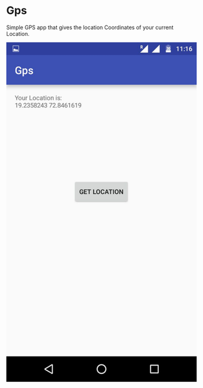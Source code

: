 # Gps

Simple GPS app that gives the location Coordinates of your current Location.

![alt tag](https://raw.githubusercontent.com/gauravraul/Gps/master/a7570159-9b7c-4aaf-ac07-3aead4ec27fe.jpg)
